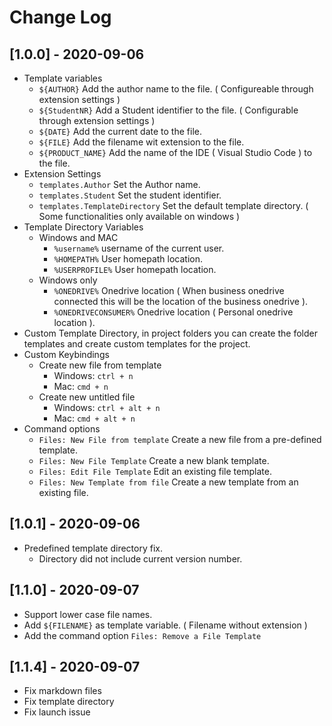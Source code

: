 # Change Log

## [1.0.0] - 2020-09-06

* Template variables
    * `${AUTHOR}` Add the author name to the file. ( Configureable through extension settings )
    * `${StudentNR}` Add a Student identifier to the file. ( Configurable through extension settings )
    * `${DATE}` Add the current date to the file.
    * `${FILE}` Add the filename wit extension to the file.
    * `${PRODUCT_NAME}` Add the name of the IDE ( Visual Studio Code ) to the file.
* Extension Settings
    * `templates.Author` Set the Author name.
    * `templates.Student` Set the student identifier.
    * `templates.TemplateDirectory` Set the default template directory. ( Some functionalities only available on windows )
* Template Directory Variables
    * Windows and MAC
        * `%username%` username of the current user.
        * `%HOMEPATH%` User homepath location.
        * `%USERPROFILE%` User homepath location.
    * Windows only
        * `%ONEDRIVE%` Onedrive location ( When business onedrive connected this will be the location of the business onedrive ).
        * `%ONEDRIVECONSUMER%` Onedrive location ( Personal onedrive location ).
* Custom Template Directory, in project folders you can create the folder templates and create custom templates for the project.
* Custom Keybindings
    * Create new file from template
        * Windows: `ctrl + n`
        * Mac: `cmd + n`
    * Create new untitled file
        * Windows: `ctrl + alt + n`
        * Mac: `cmd + alt + n`
* Command options
    * `Files: New File from template` Create a new file from a pre-defined template.
    * `Files: New File Template` Create a new blank template.
    * `Files: Edit File Template` Edit an existing file template.
    * `Files: New Template from file` Create a new template from an existing file. 

## [1.0.1] - 2020-09-06
* Predefined template directory fix.
    * Directory did not include current version number.

## [1.1.0] - 2020-09-07
* Support lower case file names. 
* Add `${FILENAME}` as template variable. ( Filename without extension )
* Add the command option `Files: Remove a File Template`

## [1.1.4] - 2020-09-07
* Fix markdown files
* Fix template directory
* Fix launch issue